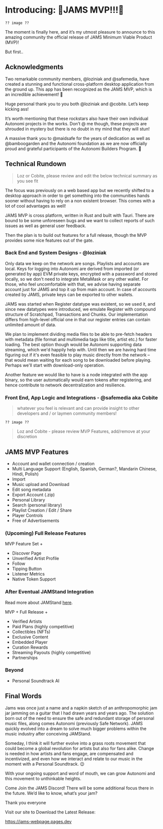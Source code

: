 # Introducing: 🎉JAMS MVP!!!🎉

```
?? image ??
```

The moment is finally here, and it’s my utmost pleasure to announce to this amazing community the official release of JAMS Minimum Viable Product (MVP)!

But first..

## Acknowledgments

Two remarkable community members, @loziniak and @safemedia, have created a stunning and functional cross-platform desktop application from the ground up. This app has been recognized as the JAMS MVP, which is an incredible achievement! 🤩

Huge personal thank you to you both @loziniak and @cobite. Let’s keep kicking ass!

It’s worth mentioning that these rockstars also have their own individual Autonomi projects in the works. Don’t @ me though, these projects are shrouded in mystery but there is no doubt in my mind that they will stun!

A massive thank you to @maidsafe for the years of dedication as well as @bamboogarden and the Autonomi foundation as we are now officially proud and grateful participants of the Autonomi Builders Program. 🤗

## Technical Rundown

> Loz or Cobite, please review and edit the below technical summary as you see fit

The focus was previously on a web based app but we recently shifted to a desktop approach in order to get something into the communities hands sooner without having to rely on a non existent browser. This comes with a lot of cool advantages as well!

JAMS MVP is cross platform, written in Rust and built with Tauri. There are bound to be some unforeseen bugs and we want to collect reports of such issues as well as general user feedback.

Then the plan is to build out features for a full release, though the MVP provides some nice features out of the gate.

### Back End and System Designs - @loziniak

Only data we keep on the network are songs. Playlists and accounts are local. Keys for logging into Autonomi are derived from imported (or generated by app) EVM private keys, encrypted with a password and stored locally, so we don't need to integrate MetaMask or any other wallet. For those, who feel uncomfortable with that, we advise having separate account just for JAMS and top it up from main account. In case of accounts created by JAMS, private keys can be exported to other wallets.

JAMS was started when Register datatype was existent, so we used it, and since new datatypes were introduced, we emulate Register with compound structure of Scratchpad, Transactions and Chunks. Our implementation differs from high-level official one in that our register entries can contain unlimited amount of data.

We plan to implement dividing media files to be able to pre-fetch headers with metadata (file format and multimedia tags like title, artist etc.) for faster loading. The best option though would be Autonomi supporting data streaming, which we'd happily help with. Until then we are having hard time figuring out if it's even feasible to play music directly from the network – that would mean waiting for each song to be downloaded before playing. Perhaps we'll start with download-only operation.

Another feature we would like to have is a node integrated with the app binary, so the user automatically would earn tokens after registering, and hence contribute to network decentralization and resilience.

### Front End, App Logic and Integrations - @safemedia aka Cobite

> whatever you feel is relevant and can provide insight to other developers and / or laymen community members!

```
?? image ??
```

> Loz and Cobite - please review MVP Features, add/remove at your discretion

## JAMS MVP Features

* Account and wallet connection / creation
* Multi Language Support (English, Spanish, German?, Mandarin Chinese, Hindi, Polish)
* Import
* Music upload and Download
* Edit song metadata
* Export Account (.zip)
* Personal Library
* Search (personal library)
* Playlist Creation / Edit / Share
* Player Controls
* Free of Advertisements

### (Upcoming) Full Release Features

MVP Feature Set +

* Discover Page
* Unverified Artist Profile
* Follow
* Tipping Button
* Listener Metrics
* Native Token Support

### After Eventual JAMStand Integration

Read more about JAMStand [here](https://medium.com/@nkoteskey/what-is-jams-jamstand-tl-dr-4b01e6dedd72).

MVP + Full Release +

* Verified Artists
* Paid Plans (highly competitive)
* Collectibles (NFTs)
* Exclusive Content
* Embedded Player
* Curation Rewards
* Streaming Payouts (highly competitive)
* Partnerships

### Beyond

* Personal Soundtrack AI

## Final Words

Jams was once just a name and a napkin sketch of an anthropomorphic jam jar jamming on a guitar that I had drawn years and years ago. The solution born out of the need to ensure the safe and redundant storage of personal music files, along comes Autonomi (previously Safe Network). JAMS quickly evolved into a dream to solve much bigger problems within the music industry after conceiving JAMStand.

Someday, I think it will further evolve into a grass roots movement that could become a global revolution for artists but also for fans alike. Change is needed in how artists and fans engage, are compensated and incentivized, and even how we interact and relate to our music in the moment with a Personal Soundtrack. 😉

With your ongoing support and word of mouth, we can grow Autonomi and this movement to unthinkable heights.

Come Join the JAMS Discord! There will be some additional focus there in the future. We’d like to know, what’s your jam?

Thank you everyone

Visit our site to Download the Latest Release:

https://jams-webpage.pages.dev
